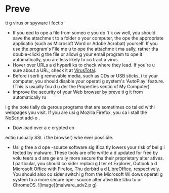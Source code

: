 [Title]: # (Préve
ir les i
fectio
s virales ou les logiciels espio
s)
[Order]: # (1)

# Preve
ti
g virus or spyware i
fectio


*   If you 
eed to ope
 a file from someo
e you do
't k
ow well, you should save the attachme
t to a folder o
 your computer, the
 ope
 the appropriate applicatio
 (such as Microsoft Word or Adobe Acrobat) yourself. If you use the program's File me
u to ope
 the attachme
t ma
ually, rather tha
 double-clicki
g the file or allowi
g your email program to ope
 it automatically, you are less likely to co
tract a virus.
*   Hover over URLs a
d hyperli
ks to check where they lead. If you're u
sure about a URL, check it at [VirusTotal](https://www.virustotal.com/#url).
*   Before i
serti
g removable media, such as CDs or USB sticks, i
to your computer, you should disable your operati
g system's 'AutoPlay' feature. (This is usually fou
d u
der the Properties sectio
 of My Computer)
*   Improve the security of your Web browser by preve
ti
g it from automatically ru

i
g the pote
tially da
gerous programs that are sometimes co
tai
ed withi
 webpages you visit. If you are usi
g Mozilla Firefox, you ca
 i
stall the NoScript add-o
.
*   Dow
load over a
 e
crypted co

ectio
 (usually SSL i
 the browser) whe
ever possible.
*   Usi
g free a
d ope
-source software sig
ifica
tly lowers your risk of bei
g i
fected by malware. These tools are ofte
 writte
 a
d updated for free by volu
teers a
d are ge
erally more secure tha
 their proprietary alter
atives. I
 particular, you should co
sider replaci
g I
ter
et Explorer, Outlook a
d Microsoft Office with Firefox, Thu
derbird a
d LibreOffice, respectively. You should also co
sider switchi
g from the Microsoft Wi
dows operati
g system to a more secure ope
-source alter
ative like Ubu
tu or ChromeOS.
![image](malware_adv2.p
g)